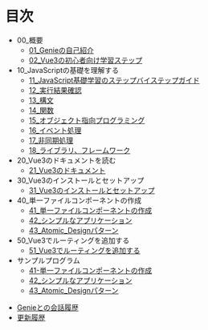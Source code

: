 # 目次

- 00_概要
  * [01_Genieの自己紹介](00_概要/01_Genieの自己紹介.md)
  * [02_Vue3の初心者向け学習ステップ](00_概要/02_Vue3の初心者向け学習ステップ.md)
- 10_JavaScriptの基礎を理解する
  * [11_JavaScript基礎学習のステップバイステップガイド](10_JavaScriptの基礎を理解する/11_JavaScript基礎学習のステップバイステップガイド.md)
  * [12_実行結果確認](10_JavaScriptの基礎を理解する/12_実行結果確認.md)
  * [13_構文](10_JavaScriptの基礎を理解する/13_構文.md)
  * [14_関数](10_JavaScriptの基礎を理解する/14_関数.md)
  * [15_オブジェクト指向プログラミング](10_JavaScriptの基礎を理解する/15_オブジェクト指向プログラミング.md)
  * [16_イベント処理](10_JavaScriptの基礎を理解する/16_イベント処理.md)
  * [17_非同期処理](10_JavaScriptの基礎を理解する/17_非同期処理.md)
  * [18_ライブラリ、フレームワーク](10_JavaScriptの基礎を理解する/18_ライブラリ、フレームワーク.md)
- 20_Vue3のドキュメントを読む
  * [21_Vue3のドキュメント](20_Vue3のドキュメントを読む/21_Vue3のドキュメント.md)
- 30_Vue3のインストールとセットアップ
  * [31_Vue3のインストールとセットアップ](30_Vue3のインストールとセットアップ/31_Vue3のインストールとセットアップ.md)
- 40_単一ファイルコンポーネントの作成
  * [41_単一ファイルコンポーネントの作成](40_単一ファイルコンポーネントの作成/41_単一ファイルコンポーネントの作成.md)
  * [42_シンプルなアプリケーション](40_単一ファイルコンポーネントの作成/42_シンプルなアプリケーション.md)
  * [43_Atomic_Designパターン](40_単一ファイルコンポーネントの作成/43_Atomic_Designパターン.md)
- 50_Vue3でルーティングを追加する
  * [51_Vue3でルーティングを追加する](50_Vue3でルーティングを追加する/51_Vue3でルーティングを追加する.md)
- サンプルプログラム
  - [41-単一ファイルコンポーネントの作成](サンプルプログラム/41-単一ファイルコンポーネントの作成/README.md)
  - [42_シンプルなアプリケーション](サンプルプログラム/42_シンプルなアプリケーション/README.md)
  - [43_Atomic_Designパターン](サンプルプログラム/43_Atomic_Designパターン/README.md)
* [Genieとの会話履歴](Genieとの会話履歴.md)
* [更新履歴](更新履歴.md)
